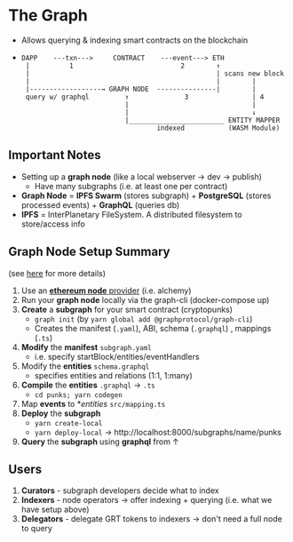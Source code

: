 # The Graph

- Allows querying & indexing smart contracts on the blockchain

- ```
  DAPP    ---txn--->     CONTRACT    ---event---> ETH
   |          1                           2        ↑
   |                                               | scans new block
   |                                               |        |
   |------------------→ GRAPH NODE  ---------------|        |
   query w/ graphql         ↑              3                | 4
                            |                               |
                            |                               ↓
                            |________________________ ENTITY MAPPER
                                    indexed           (WASM Module)
  ```

## Important Notes
* Setting up a **graph node** (like a local webserver -> dev -> publish)
  * Have many subgraphs (i.e. at least one per contract)
* **Graph Node** = **IPFS Swarm** (stores subgraph) + **PostgreSQL** (stores processed events) + **GraphQL** (queries db)
* **IPFS** = InterPlanetary FileSystem. A distributed filesystem to store/access info

## Graph Node Setup Summary
(see [here](https://github.com/PythonZero/CodeSnippets/blob/master/Crypto/TheGraph/tutorial1-figment.md) for more details)
 
 1. Use an [**ethereum node** provider](https://ethereum.org/en/developers/docs/nodes-and-clients/nodes-as-a-service/#popular-node-services) (i.e. alchemy)
 2. Run your **graph node** locally via the graph-cli (docker-compose up)
 3. **Create** a **subgraph** for your smart contract (cryptopunks)
    * `graph init` (by `yarn global add @graphprotocol/graph-cli`)
    * Creates the manifest (`.yaml`), ABI, schema (`.graphql`) , mappings (`.ts`)
4. **Modify** the **manifest** `subgraph.yaml`
    * i.e. specify startBlock/entities/eventHandlers
5. Modify the **entities** `schema.graphql`
    * specifies entities and relations (1:1, 1:many)
6. **Compile** the **entities** `.graphql` -> `.ts`
   * `cd punks; yarn codegen`
7. Map **events** to **entities* `src/mapping.ts`
8. **Deploy** the **subgraph**
   * `yarn create-local`
   * `yarn deploy-local` -> http://localhost:8000/subgraphs/name/punks
9. **Query** the **subgraph** using **graphql** from      ↑

## Users
1. **Curators** - subgraph developers decide what to index
2. **Indexers** - node operators -> offer indexing + querying (i.e. what we have setup above)
3. **Delegators** - delegate GRT tokens to indexers -> don't need a full node to query
